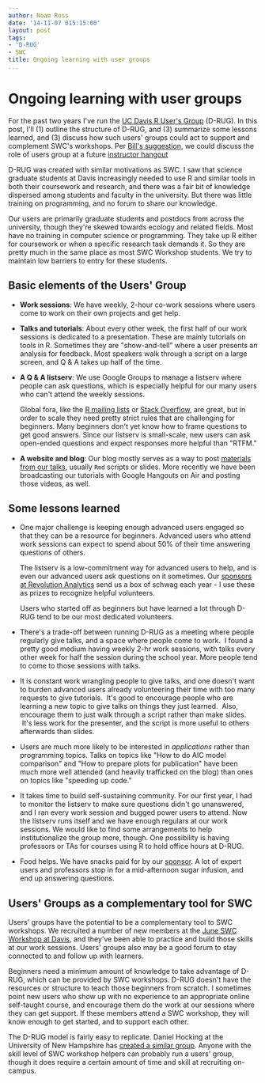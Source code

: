 ```yaml
---
author: Noam Ross
date: '14-11-07 015:15:00'
layout: post
tags:
- 'D-RUG'
- SWC
title: Ongoing learning with user groups
...
```


Ongoing learning with user groups
=================================

For the past two years I've run the [UC Davis R User's Group] (D-RUG). In this
post, I'll (1) outline the structure of D-RUG, and (3) summarize some lessons
learned, and (3) discuss how such users' groups could act to support and
complement SWC's workshops. Per [Bill's suggestion], we could discuss the role
of users group at a future [instructor hangout]

D-RUG was created with similar motivations as SWC. I saw that science graduate
students at Davis increasingly needed to use R and similar tools in both their
coursework and research, and there was a fair bit of knowledge dispersed among
students and faculty in the university. But there was little training on
programming, and no forum to share our knowledge.

Our users are primarily graduate students and postdocs from across the
university, though they're skewed towards ecology and related fields. Most have
no training in computer science or programming. They take up R either for
coursework or when a specific research task demands it. So they are pretty much
in the same place as most SWC Workshop students. We try to maintain low barriers
to entry for these students.

Basic elements of the Users' Group
----------------------------------

-   **Work sessions**: We have weekly, 2-hour co-work sessions where users come
    to work on their own projects and get help.

-   **Talks and tutorials**: About every other week, the first half of our work
    sessions is dedicated to a presentation. These are mainly tutorials on tools
    in R. Sometimes they are "show-and-tell" where a user presents an analysis
    for feedback. Most speakers walk through a script on a large screen, and Q &
    A takes up half of the time.

-   **A Q & A listserv**: We use Google Groups to manage a listserv where people
    can ask questions, which is especially helpful for our many users who can't
    attend the weekly sessions.

    Global fora, like the [R mailing lists] or [Stack Overflow], are great,
    but in order to scale they need pretty strict rules that are challenging for
    beginners. Many beginners don't yet know how to frame questions to get good
    answers. Since our listserv is small-scale, new users can ask open-ended
    questions and expect responses more helpful than "RTFM."

-   **A website and blog**: Our blog mostly serves as a way to post [materials
    from our talks], usually `Rmd` scripts or slides. More recently we have
    been broadcasting our tutorials with Google Hangouts on Air and posting
    those videos, as well.

Some lessons learned
--------------------

-   One major challenge is keeping enough advanced users engaged so that they
    can be a resource for beginners. Advanced users who attend work sessions can
    expect to spend about 50% of their time answering questions of others.

    The listserv is a low-commitment way for advanced users to help, and is even
    our advanced users ask questions on it sometimes. Our [sponsors at
    Revolution Analytics] send us a box of schwag each year - I use these as
    prizes to recognize helpful volunteers.

    Users who started off as beginners but have learned a lot through D-RUG tend
    to be our most dedicated volunteers.

-   There's a trade-off between running D-RUG as a meeting where people
    regularly give talks, and a space where people come to work.  I found a
    pretty good medium having weekly 2-hr work sessions, with talks every other
    week for half the session during the school year. More people tend to come
    to those sessions with talks.

-   It is constant work wrangling people to give talks, and one doesn't want to
    burden advanced users already volunteering their time with too many requests
    to give tutorials.  It's good to encourage people who are learning a new
    topic to give talks on things they just learned.  Also, encourage them to
    just walk through a script rather than make slides.  It's less work for the
    presenter, and the script is more useful to others afterwards than slides.

-   Users are much more likely to be interested in *applications* rather than
    programming topics. Talks on topics like "How to do AIC model comparison"
    and "How to prepare plots for publication" have been much more well attended
    (and heavily trafficked on the blog) than ones on topics like "speeding up
    code."

-   It takes time to build self-sustaining community. For our first year, I had
    to monitor the listserv to make sure questions didn't go unanswered, and I
    ran every work session and bugged power users to attend. Now the listserv
    runs itself and we have enough regulars at our work sessions. We would like
    to find some arrangements to help institutionalize the group more, though.
    One possibility is having professors or TAs for courses using R to hold
    office hours at D-RUG.

-   Food helps. We have snacks paid for by our [sponsor][sponsors at Revolution
    Analytics]. A lot of expert users and professors stop in for a mid-afternoon
    sugar infusion, and end up answering questions.

Users' Groups as a complementary tool for SWC
---------------------------------------------

Users' groups have the potential to be a complementary tool to SWC workshops. We
recruited a number of new members at the [June SWC Workshop at Davis], and
they've been able to practice and build those skills at our work sessions.
Users' groups also may be a good forum to stay connected to and follow up with
learners.

Beginners need a minimum amount of knowledge to take advantage of D-RUG, which
can be provided by SWC workshops. D-RUG doesn't have the resources or structure
to teach those beginners from scratch. I sometimes point new users who show up
with no experience to an appropriate online self-taught course, and encourage
them do the work at our sessions where they can get support. If these members
attend a SWC workshop, they will know enough to get started, and to support each
other.

The D-RUG model is fairly easy to replicate. Daniel Hocking at the University of
New Hampshire has [created a similar group]. Anyone with the skill level of
SWC workshop helpers can probably run a users' group, though it does require a
certain amount of time and skill at recruiting on-campus.

  [UC Davis R User's Group]: http://www.noamross.net/davis-r-users-group.html
  [Bill's suggestion]: http://forum.mozillascience.org/t/new-member-introductions/30/22
  [instructor hangout]: http://mozillascience.org/instructor-hangouts-landing-this-friday/
  [R mailing lists]: http://www.r-project.org/mail.html
  [Stack Overflow]: http://stackoverflow.com/questions/tagged/r
  [materials from our talks]: http://www.noamross.net/davis-r-users-group.html#d-rug-tutorials-from-our-meetings
  [sponsors at Revolution Analytics]: http://www.revolutionanalytics.com/r-user-group-sponsorship-program
  [June SWC Workshop at Davis]: http://bernhardkonrad.github.io/2014-06-16-davis/
  [created a similar group]: http://nhusers.com/
